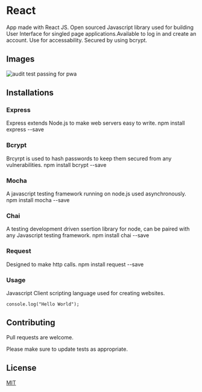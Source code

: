 # React

App made with React JS. Open sourced Javascript library used for building User Interface for singled page applications.Available to log in and create an account. Use for accessability. Secured by using bcrypt. 
 
## Images
![audit test passing for pwa](/Audits/afterAudit.png)
 
 
## Installations

### Express

Express extends Node.js to make web servers easy to write.
npm install express --save

### Bcrypt

Brcyrpt is used to hash passwords to keep them secured from any vulnerabilities.
npm install bcrypt --save

### Mocha

A javascript testing framework running on node.js used asynchronously.
npm install mocha --save

### Chai

A testing development driven ssertion library for node, can be paired with any Javascript testing framework.
npm install chai --save

### Request

Designed to make http calls.
npm install request --save

### Usage

Javascript
Client scripting language used for creating websites.

```<script>
console.log("Hello World");
```

## Contributing
Pull requests are welcome. 

Please make sure to update tests as appropriate.

## License
[MIT](https://github.com/ShirleyDamiron/E-Commerce-Mongo/blob/master/LICENSE)
